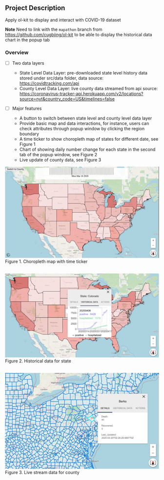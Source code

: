 ## Project Description
Apply ol-kit to display and interact with COVID-19 dataset

**Note** Need to link with the `mapathon` branch from https://github.com/cugbjing/ol-kit to be able to display the historical data chart in the popup tab

### Overview
- [ ] Two data layers
    * State Level Data Layer: pre-downloaded state level history data stored under src/data folder, data source: https://covidtracking.com/api
    * County Level Data Layer: live county data streamed from api source: https://coronavirus-tracker-api.herokuapp.com/v2/locations?source=nyt&country_code=US&timelines=false

- [ ] Major features
    * A button to switch between state level and county level data layer
    * Provide basic map and data interactions, for instance, users can check attributes through popup window by clicking the region boundary
    * A time ticker to show choropleth map of states for different date, see Figure 1
    * Chart of showing daily number change for each state in the second tab of the popup window, see Figure 2
    * Live update of county data, see Figure 3


![Figure 1. Choropleth map with time ticker](/images/fig1.png)
Figure 1. Choropleth map with time ticker
<br/><br/>

![Figure 2. Historical data for state](/images/fig2.png)
Figure 2. Historical data for state
<br/><br/>

![Figure 3. Live stream data for county](/images/fig3.png)
Figure 3. Live stream data for county
